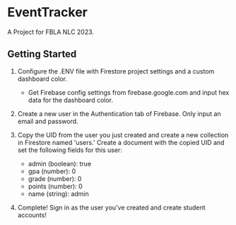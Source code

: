# EventTracker
A Project for FBLA NLC 2023.

## Getting Started

1. Configure the .ENV file with Firestore project settings and a custom dashboard color.
   - Get Firebase config settings from firebase.google.com and input hex data for the dashboard color.

2. Create a new user in the Authentication tab of Firebase. Only input an email and password.

3. Copy the UID from the user you just created and create a new collection in Firestore named 'users.' Create a document with the copied UID and set the following fields for this user:
   - admin (boolean): true
   - gpa (number): 0
   - grade (number): 0
   - points (number): 0
   - name (string): admin

4. Complete! Sign in as the user you've created and create student accounts!
